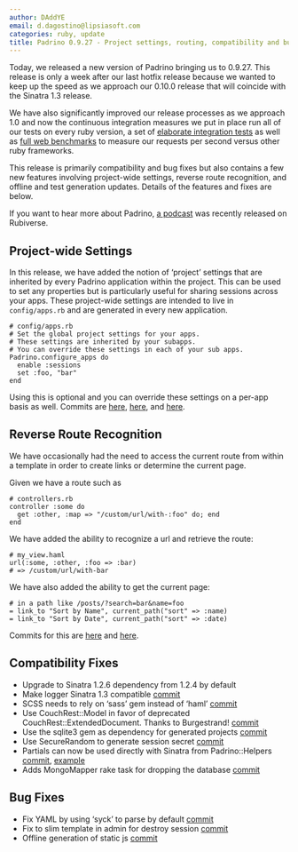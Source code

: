 ```yaml
---
author: DAddYE
email: d.dagostino@lipsiasoft.com
categories: ruby, update
title: Padrino 0.9.27 - Project settings, routing, compatibility and bug fixes
---
```


Today, we released a new version of Padrino bringing us to 0.9.27. This release is only a week after our last hotfix release because we wanted to keep up the speed as we approach our 0.10.0 release that will coincide with the Sinatra 1.3 release.

We have also significantly improved our release processes as we approach 1.0 and now the continuous integration measures we put in place run all of our tests on every ruby version, a set of [elaborate integration tests](https://github.com/padrino/padrino-integration) as well as [full web benchmarks](https://github.com/DAddYE/web-frameworks-benchmark/tree/more_advanced) to measure our requests per second versus other ruby frameworks.

This release is primarily compatibility and bug fixes but also contains a few new features involving project-wide settings, reverse route recognition, and offline and test generation updates. Details of the features and fixes are below.

If you want to hear more about Padrino, [a podcast](http://rubiverse.com/podcasts/10-nathan-esquenazi-on-padrino) was recently released on Rubiverse.

<break>

## Project-wide Settings

In this release, we have added the notion of ‘project’ settings that are inherited by every Padrino application within the project. This can be used to set any properties but is particularly useful for sharing sessions across your apps. These project-wide settings are intended to live in `config/apps.rb` and are generated in every new application.

    # config/apps.rb
    # Set the global project settings for your apps.
    # These settings are inherited by your subapps.
    # You can override these settings in each of your sub apps.
    Padrino.configure_apps do
      enable :sessions
      set :foo, "bar"
    end

Using this is optional and you can override these settings on a per-app basis as well. Commits are [here](https://github.com/padrino/padrino-framework/commit/3b04e489ff7477ab28fbca2ded503f3efdde77f3), [here](https://github.com/padrino/padrino-framework/commit/0825b6bf9ae337f5860a3a3cfe5662b646927f03), and [here](https://github.com/padrino/padrino-framework/commit/99033a8a368eb9942daf6b5af174857bd38948e6).

## Reverse Route Recognition

We have occasionally had the need to access the current route from within a template in order to create links or determine the current page.

Given we have a route such as

    # controllers.rb
    controller :some do
      get :other, :map => "/custom/url/with-:foo" do; end
    end

We have added the ability to recognize a url and retrieve the route:

    # my_view.haml
    url(:some, :other, :foo => :bar)
    # => /custom/url/with-bar

We have also added the ability to get the current page:

    # in a path like /posts/?search=bar&name=foo
    = link_to "Sort by Name", current_path("sort" => :name)
    = link_to "Sort by Date", current_path("sort" => :date)

Commits for this are [here](https://github.com/padrino/padrino-framework/commit/c0b23620e08917928fd445b27575ddae3fbfb494) and [here](https://github.com/padrino/padrino-framework/commit/221ae9f53fd3e9603c9acf2d22f18b08b3d00ba6).

## Compatibility Fixes

-   Upgrade to Sinatra 1.2.6 dependency from 1.2.4 by default
-   Make logger Sinatra 1.3 compatible [commit](https://github.com/padrino/padrino-framework/commit/1ea322e3c74d2c15fac1a67d208670f544984d9b)
-   SCSS needs to rely on ‘sass’ gem instead of ‘haml’ [commit](https://github.com/padrino/padrino-framework/commit/a7758e62e6acdb4cd6f5e00d89595d79f4b01607)
-   Use CouchRest::Model in favor of deprecated CouchRest::ExtendedDocument. Thanks to Burgestrand! [commit](https://github.com/padrino/padrino-framework/commit/8fc910e7fa6dbf41f06cb5a14d97a8988ad6d699)
-   Use the sqlite3 gem as dependency for generated projects [commit](https://github.com/padrino/padrino-framework/commit/8e7ea0081a68bc0ffedc186f62c131835d17124d)
-   Use SecureRandom to generate session secret [commit](https://github.com/padrino/padrino-framework/commit/7770883d3b486342070eb159ab57ffda0f7206e5)
-   Partials can now be used directly with Sinatra from Padrino::Helpers [commit](https://github.com/padrino/padrino-framework/commit/0507fe3910beea2bf268d9ca746349099c35415a), [example](https://gist.github.com/956825)
-   Adds MongoMapper rake task for dropping the database [commit](https://github.com/padrino/padrino-framework/commit/0a9eaae1d3aff47954836bebcd5ae21f74c9a7b2)

## Bug Fixes

-   Fix YAML by using ‘syck’ to parse by default [commit](https://github.com/padrino/padrino-framework/commit/a3bc92488b96bc34c3ab6d34498c5ebdeef006b0)
-   Fix to slim template in admin for destroy session [commit](https://github.com/padrino/padrino-framework/commit/5ebf0292ca8a974910d587a7b5c2a0203eac56a6)
-   Offline generation of static js [commit](https://github.com/padrino/padrino-framework/commit/e2069fe19cc5c02ee27620157eedd519555adcb9)
